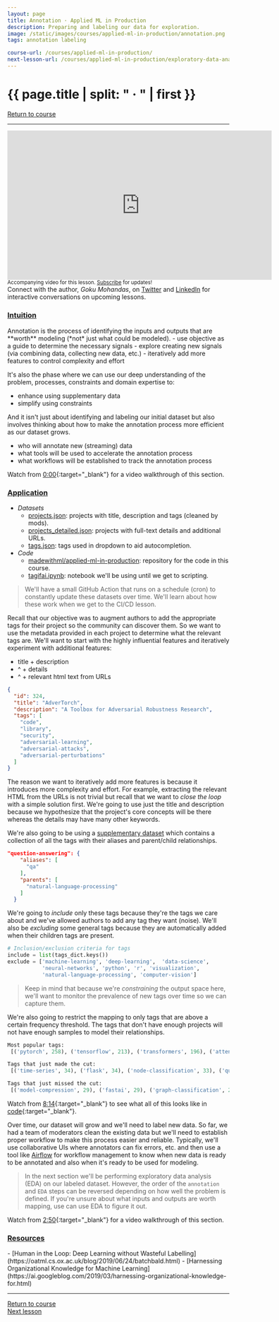 ```yaml
---
layout: page
title: Annotation · Applied ML in Production
description: Preparing and labeling our data for exploration.
image: /static/images/courses/applied-ml-in-production/annotation.png
tags: annotation labeling

course-url: /courses/applied-ml-in-production/
next-lesson-url: /courses/applied-ml-in-production/exploratory-data-analysis/
---
```


<!-- Header -->
<div class="row">
  <div class="col-md-8 col-6 mr-auto">
    <h1 class="page-title">{{ page.title | split: " · " | first }}</h1>
  </div>
  <div class="col-md-4 col-6">
    <div class="btn-group float-right mb-0" role="group">
      <a href="{{ page.course-url }}" class="btn btn-sm btn-outline-secondary"><i
          class="fas fa-sm fa-arrow-left mr-1"></i>Return to course</a>
    </div>
  </div>
</div>
<hr class="mt-0">

<!-- Video -->
<div class="ai-center-all mt-2">
    <iframe width="600" height="337.5" src="https://www.youtube.com/embed/Kj_5ZO6nsfk?rel=0" frameborder="0"
    allow="accelerometer; autoplay; clipboard-write; encrypted-media; gyroscope; picture-in-picture"
    allowfullscreen></iframe>
</div>
<div class="ai-center-all mt-2">
  <small>Accompanying video for this lesson. <a href="https://www.youtube.com/madewithml?sub_confirmation=1" target="_blank">Subscribe</a> for updates!</small>
</div>

<div class="alert info mt-4" role="alert">
  <span style="text-align: left;">
    <i class="fas fa-info-circle mr-1"></i> Connect with the author, <i>Goku Mohandas</i>, on
    <a href="https://twitter.com/GokuMohandas" target="_blank">Twitter</a> and
    <a href="https://www.linkedin.com/in/goku" target="_blank">LinkedIn</a> for
    interactive conversations on upcoming lessons.
  </span>
</div>

<h3><u>Intuition</u></h3>
Annotation is the process of identifying the inputs and outputs that are **worth** modeling (*not* just what could be modeled).
- use objective as a guide to determine the necessary signals
- explore creating new signals (via combining data, collecting new data, etc.)
-  iteratively add more features to control complexity and effort

It's also the phase where we can use our deep understanding of the problem, processes, constraints and domain expertise to:
- enhance using supplementary data
- simplify using constraints

And it isn't just about identifying and labeling our initial dataset but also involves thinking about how to make the annotation process more efficient as our dataset grows.
- who will annotate new (streaming) data
- what tools will be used to accelerate the annotation process
- what workflows will be established to track the annotation process

<i class="fab fa-youtube ai-color-youtube mr-1"></i> Watch from [0:00](https://www.youtube.com/watch?v=Kj_5ZO6nsfk&t=0s){:target="_blank"} for a video walkthrough of this section.

<h3><u>Application</u></h3>

- *Datasets*
  - [projects.json](https://raw.githubusercontent.com/madewithml/datasets/main/projects.json): projects with title, description and tags (cleaned by mods).
  - [projects_detailed.json](https://raw.githubusercontent.com/madewithml/datasets/main/projects_detailed.json): projects with full-text details and additional URLs.
  - [tags.json](https://raw.githubusercontent.com/madewithml/datasets/main/tags.json): tags used in dropdown to aid autocompletion.
- *Code*
  - [madewithml/applied-ml-in-production](https://github.com/madewithml/applied-ml-in-production): repository for the code in this course.
  - [tagifai.ipynb](https://github.com/madewithml/applied-ml-in-production/blob/master/notebooks/tagifai.ipynb): notebook we'll be using until we get to scripting.

> We'll have a small GitHub Action that runs on a schedule (cron) to constantly update these datasets over time. We'll learn about how these work when we get to the CI/CD lesson.

Recall that our objective was to augment authors to add the appropriate tags for their project so the community can discover them. So we want to use the metadata provided in each project to determine what the relevant tags are. We'll want to start with the highly influential features and iteratively experiment with additional features:
- title + description
- ^ + details
- ^ + relevant html text from URLs

```json
{
  "id": 324,
  "title": "AdverTorch",
  "description": "A Toolbox for Adversarial Robustness Research",
  "tags": [
    "code",
    "library",
    "security",
    "adversarial-learning",
    "adversarial-attacks",
    "adversarial-perturbations"
  ]
}
```

The reason we want to iteratively add more features is because it introduces more complexity and effort. For example, extracting the relevant HTML from the URLs is not trivial but recall that we want to *close the loop* with a simple solution first. We're going to use just the title and description because we hypothesize that the project's core concepts will be there whereas the details may have many other keywords.

We're also going to be using a [supplementary dataset](https://raw.githubusercontent.com/madewithml/datasets/main/tags.json) which contains a collection of all the tags with their aliases and parent/child relationships.
```json
"question-answering": {
    "aliases": [
      "qa"
    ],
    "parents": [
      "natural-language-processing"
    ]
  }
```
We're going to *include* only these tags because they're the tags we care about and we've allowed authors to add any tag they want (noise). We'll also be *excluding* some general tags because they are automatically added when their children tags are present.
```python
# Inclusion/exclusion criteria for tags
include = list(tags_dict.keys())
exclude = ['machine-learning', 'deep-learning',  'data-science',
           'neural-networks', 'python', 'r', 'visualization',
           'natural-language-processing', 'computer-vision']
```
> Keep in mind that because we're *constraining* the output space here, we'll want to monitor the prevalence of new tags over time so we can capture them.

We're also going to restrict the mapping to only tags that are above a certain frequency threshold. The tags that don't have enough projects will not have enough samples to model their relationships.
```python
Most popular tags:
 [('pytorch', 258), ('tensorflow', 213), ('transformers', 196), ('attention', 120), ('convolutional-neural-networks', 106)]

Tags that just made the cut:
 [('time-series', 34), ('flask', 34), ('node-classification', 33), ('question-answering', 32), ('pretraining', 30)]

Tags that just missed the cut:
 [('model-compression', 29), ('fastai', 29), ('graph-classification', 29), ('recurrent-neural-networks', 28), ('adversarial-learning', 28)]
 ```

<i class="fab fa-youtube ai-color-youtube mr-1"></i> Watch from [8:14](https://www.youtube.com/watch?v=Kj_5ZO6nsfk&t=494s){:target="_blank"} to see what all of this looks like in [code](https://github.com/madewithml/applied-ml-in-production/blob/master/notebooks/tagifai.ipynb){:target="_blank"}.

Over time, our dataset will grow and we'll need to label new data. So far, we had a team of moderators clean the existing data but we'll need to establish proper workflow to make this process easier and reliable. Typically, we'll use collaborative UIs where annotators can fix errors, etc. and then use a tool like [Airflow](https://airflow.apache.org/) for workflow management to know when new data is ready to be annotated and also when it's ready to be used for modeling.

> In the next section we'll be performing exploratory data analysis (EDA) on our labeled dataset. However, the order of the `annotation` and `EDA` steps can be reversed depending on how well the problem is defined. If you're unsure about what inputs and outputs are worth mapping, use can use EDA to figure it out.

<i class="fab fa-youtube ai-color-youtube mr-1"></i> Watch from [2:50](https://www.youtube.com/watch?v=Kj_5ZO6nsfk&t=170s){:target="_blank"} for a video walkthrough of this section.

<h3><u>Resources</u></h3>
- [Human in the Loop: Deep Learning without Wasteful Labelling](https://oatml.cs.ox.ac.uk/blog/2019/06/24/batchbald.html)
- [Harnessing Organizational Knowledge for Machine Learning](https://ai.googleblog.com/2019/03/harnessing-organizational-knowledge-for.html)

<!-- Footer -->
<hr>
<div class="row mb-4">
  <div class="col-6 mr-auto">
    <a href="{{ page.course-url }}" class="btn btn-sm btn-outline-secondary"><i class="fas fa-sm fa-arrow-left mr-1"></i>Return to course</a>
  </div>
  <div class="col-6">
    <div class="float-right">
      <a href="{{ page.next-lesson-url }}" class="btn btn-sm btn-outline-secondary"><i class="fas fa-sm fa-arrow-right mr-1"></i>Next lesson</a>
    </div>
  </div>
</div>